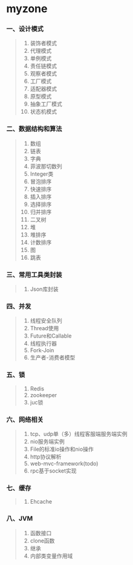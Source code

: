 # myzone
### 一、设计模式
>1) 装饰者模式
>2) 代理模式
>3) 单例模式
>4) 责任链模式
>5) 观察者模式
>6) 工厂模式
>7) 适配器模式
>8) 原型模式
>9) 抽象工厂模式
>10) 状态机模式
### 二、数据结构和算法
>1) 数组
>2) 链表
>3) 字典
>4) 菲波那切数列
>5) Integer类
>6) 冒泡排序
>7) 快速排序
>8) 插入排序
>9) 选择排序
>10) 归并排序
>11) 二叉树
>12) 堆
>13) 堆排序
>14) 计数排序
>15) 图
>16) 跳表
### 三、常用工具类封装
>1) Json库封装
### 四、并发
>1) 线程安全队列
>2) Thread使用
>3) Future和Callable
>4) 线程执行器
>5) Fork-Join
>6) 生产者-消费者模型
### 五、锁
>1) Redis
>2) zookeeper
>3) juc锁
### 六、网络相关
>1) tcp、udp单（多）线程客服端服务端实例 
>2) nio服务端实例
>3) File的标准io操作和nio操作  
>4) http协议解析
>5) web-mvc-framework(todo)    
>6) rpc基于socket实现
### 七、缓存
>1) Ehcache
### 八、JVM
>1) 函数接口
>2) clone函数
>3) 继承
>4) 内部类变量作用域
